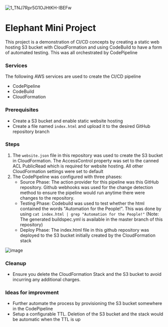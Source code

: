 ![1_TNJ7Rpr5G1OJHtKH-IBEFw](https://user-images.githubusercontent.com/57568144/76376378-892fc780-631e-11ea-967b-1e74c8c5923f.png)

# Elephant Mini Project

This project is a demonstration of CI/CD concepts by creating a static web hosting S3 bucket with CloudFormation and using CodeBuild to have a form of automated testing. This was all orchestrated by CodePipeline

### Services
The following AWS services are used to create the CI/CD pipeline
- CodePipeline
- CodeBuild
- CloudFormation

### Prerequisites
- Create a S3 bucket and enable static website hosting
- Create a file named ```index.html``` and upload it to the desired GitHub repository branch

### Steps

1. The ```website.json``` file in this repository was used to create the S3 bucket in CloudFormation. The AccessControl property was set to the canned ACL PublicRead which is required for website hosting. All other CloudFormation settings were set to default
2. The CodePipeline was configured with three phases:
   - Source Phase: The action provider for this pipeline was this GitHub repository. Github webhooks was used for the change detection method to ensure the pipeline would run anytime there were changes to the repository.
   - Testing Phase: Codebuild was used to test whether the html contained the words "Automation for the People!". This was done by using ```cat index.html | grep "Automation for the People!"``` (Note: The generated buildspec.yml is available in the master branch of this repository)
   - Deploy Phase: The index.html file in this github repository was deployed to the S3 bucket initially created by the CloudFormation stack
  
![image](https://user-images.githubusercontent.com/57568144/76044909-b00a8a00-5f29-11ea-92d6-04e09b1eee89.png)
   
### Cleanup
- Ensure you delete the CloudFormation Stack and the S3 bucket to avoid incurring any additional charges. 

### Ideas for improvment
- Further automate the process by provisioning the S3 bucket somewhere in the CodePipeline
- Setup a configurable TTL. Deletion of the S3 bucket and the stack would be automatic when the TTL is up
